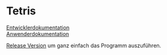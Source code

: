 # Tetris
[Entwicklerdokumentation](https://github.com/TK221/Tetris/blob/main/Dokumentation/Entwicklerdokumentation.md)\
[Anwenderdokumentation](https://github.com/TK221/Tetris/blob/main/Dokumentation/Anwenderdokumentation.md)

[Release Version](https://github.com/TK221/Tetris/releases) um ganz einfach das Programm auszuführen.
